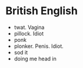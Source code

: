 # British English #

- twat. Vagina
- pillock. Idiot
- ponk
- plonker. Penis. Idiot.
- sod it
- doing me head in